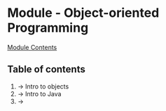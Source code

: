 # Module - Object-oriented Programming

[Module Contents](../../README.md)

## Table of contents 

1. -> Intro to objects
2. -> Intro to Java
3. -> 